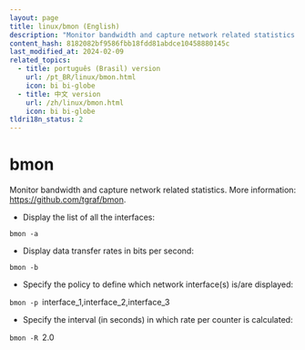 ```yaml
---
layout: page
title: linux/bmon (English)
description: "Monitor bandwidth and capture network related statistics."
content_hash: 8182082bf9586fbb18fdd81abdce10458880145c
last_modified_at: 2024-02-09
related_topics:
  - title: português (Brasil) version
    url: /pt_BR/linux/bmon.html
    icon: bi bi-globe
  - title: 中文 version
    url: /zh/linux/bmon.html
    icon: bi bi-globe
tldri18n_status: 2
---
```

# bmon

Monitor bandwidth and capture network related statistics.
More information: <https://github.com/tgraf/bmon>.

- Display the list of all the interfaces:

`bmon -a`

- Display data transfer rates in bits per second:

`bmon -b`

- Specify the policy to define which network interface(s) is/are displayed:

`bmon -p `<span class="tldr-var badge badge-pill bg-dark-lm bg-white-dm text-white-lm text-dark-dm font-weight-bold">interface_1,interface_2,interface_3</span>

- Specify the interval (in seconds) in which rate per counter is calculated:

`bmon -R `<span class="tldr-var badge badge-pill bg-dark-lm bg-white-dm text-white-lm text-dark-dm font-weight-bold">2.0</span>
